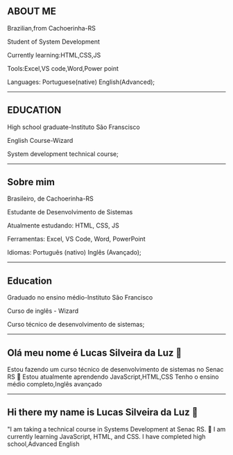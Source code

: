 ABOUT ME
---
Brazilian,from Cachoerinha-RS

Student of System Development

Currently learning:HTML,CSS,JS

Tools:Excel,VS code,Word,Power point

Languages: Portuguese(native) English(Advanced);

----
EDUCATION
----
High school graduate-Instituto São Franscisco

English Course-Wizard

System development technical course;

----
Sobre mim 
-----
Brasileiro, de Cachoerinha-RS

Estudante de Desenvolvimento de Sistemas

Atualmente estudando: HTML, CSS, JS

Ferramentas: Excel, VS Code, Word, PowerPoint

Idiomas: Português (nativo) Inglês (Avançado);


------
Education 
-----
Graduado no ensino médio-Instituto São Francisco

Curso de inglês - Wizard 

Curso técnico de desenvolvimento de sistemas;


----
Olá meu nome é Lucas Silveira da Luz 👋 
----


Estou fazendo um curso técnico de desenvolvimento de sistemas no Senac RS
🌱 Estou atualmente aprendendo JavaScript,HTML,CSS
Tenho o ensino médio completo,Inglês avançado

---
## Hi there my name is Lucas Silveira da Luz 👋
"I am taking a technical course in Systems Development at Senac RS.
🌱 I am currently learning JavaScript, HTML, and CSS.
I have completed high school,Advanced English


<!--
**LucasSilveiradaLuz/LucasSilveiradaLuz** is a ✨ _special_ ✨ repository because its `README.md` (this file) appears on your GitHub profile.

Here are some ideas to get you started:

- 🔭 I’m currently working on ...
- 🌱 I’m currently learning JavaScript,HTML,CSS
- 👯 I’m looking to collaborate on ...
- 🤔 I’m looking for help with ...
- 💬 Ask me about ...
- 📫 How to reach me: ...
- 😄 Pronouns: ...
- ⚡ Fun fact: ...
-->
